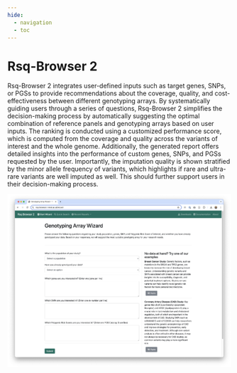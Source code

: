 ```yaml
---
hide:
  - navigation
  - toc 
---
```


# Rsq-Browser 2

Rsq-Browser 2 integrates user-defined inputs such as target genes, SNPs, or PGSs to provide recommendations about the coverage, quality, and cost-effectiveness between different genotyping arrays. By systematically guiding users through a series of questions, Rsq-Browser 2 simplifies the decision-making process by automatically suggesting the optimal combination of reference panels and genotyping arrays based on user inputs. The ranking is conducted using a customized performance score, which is computed from the coverage and quality across the variants of interest and the whole genome. Additionally, the generated report offers detailed insights into the performance of custom genes, SNPs, and PGSs requested by the user. Importantly, the imputation quality is shown stratified by the minor allele frequency of variants, which highlights if rare and ultra-rare variants are well imputed as well. This should further support users in their decision-making process.

![](images/index.png)


